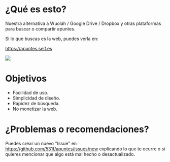 
# ¿Qué es esto?
Nuestra alternativa a Wuolah / Google Drive / Dropbox y otras plataformas para buscar o compartir apuntes. 

Si lo que buscas es la web, puedes verla en:

https://apuntes.seif.es

![](demo.gif)

# Objetivos
- Facilidad de uso.
- Simplicidad de diseño.
- Rapidez de búsqueda.
- No monetizar la web.

# ¿Problemas o recomendaciones?
Puedes crear un nuevo "Issue" en https://github.com/531f/apuntes/issues/new explicando lo que te ocurre o si quieres mencionar que algo está mal hecho o desactualizado.
